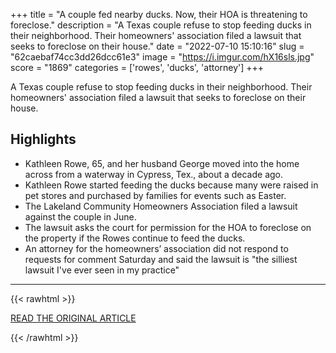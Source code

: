 +++
title = "A couple fed nearby ducks. Now, their HOA is threatening to foreclose."
description = "A Texas couple refuse to stop feeding ducks in their neighborhood. Their homeowners' association filed a lawsuit that seeks to foreclose on their house."
date = "2022-07-10 15:10:16"
slug = "62caebaf74cc3dd26dcc61e3"
image = "https://i.imgur.com/hX16sls.jpg"
score = "1869"
categories = ['rowes', 'ducks', 'attorney']
+++

A Texas couple refuse to stop feeding ducks in their neighborhood. Their homeowners' association filed a lawsuit that seeks to foreclose on their house.

## Highlights

- Kathleen Rowe, 65, and her husband George moved into the home across from a waterway in Cypress, Tex., about a decade ago.
- Kathleen Rowe started feeding the ducks because many were raised in pet stores and purchased by families for events such as Easter.
- The Lakeland Community Homeowners Association filed a lawsuit against the couple in June.
- The lawsuit asks the court for permission for the HOA to foreclose on the property if the Rowes continue to feed the ducks.
- An attorney for the homeowners’ association did not respond to requests for comment Saturday and said the lawsuit is "the silliest lawsuit I've ever seen in my practice"

---

{{< rawhtml >}}
  <p class="article-category">
    <a target="_blank" href="https://www.washingtonpost.com/nation/2022/07/09/hoa-ducks-foreclosure/">READ THE ORIGINAL ARTICLE</a>
  </p>
{{< /rawhtml >}}
